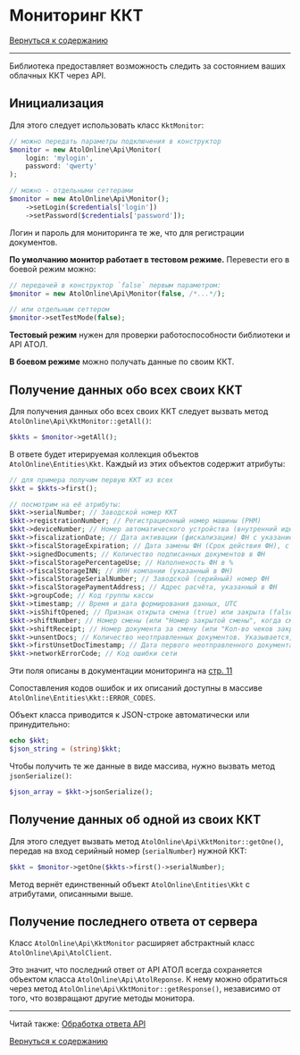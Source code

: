 # Мониторинг ККТ

[Вернуться к содержанию](readme.md#toc)

---

Библиотека предоставляет возможность следить за состоянием ваших облачных ККТ через API.

## Инициализация

Для этого следует использовать класс `KktMonitor`:

```php
// можно передать параметры подключения в конструктор
$monitor = new AtolOnline\Api\Monitor(
    login: 'mylogin',
    password: 'qwerty'
);

// можно - отдельными сеттерами
$monitor = new AtolOnline\Api\Monitor();
    ->setLogin($credentials['login'])
    ->setPassword($credentials['password']);
```

Логин и пароль для мониторинга те же, что для регистрации документов.

**По умолчанию монитор работает в тестовом режиме.**
Перевести его в боевой режим можно:

```php
// передачей в конструктор `false` первым параметром:
$monitor = new AtolOnline\Api\Monitor(false, /*...*/);

// или отдельным сеттером
$monitor->setTestMode(false);
```

**Тестовый режим** нужен для проверки работоспособности библиотеки и API АТОЛ.

**В боевом режиме** можно получать данные по своим ККТ.

## Получение данных обо всех своих ККТ

Для получения данных обо всех своих ККТ следует вызвать метод `AtolOnline\Api\KktMonitor::getAll()`:

```php
$kkts = $monitor->getAll();
```

В ответе будет итерируемая коллекция объектов `AtolOnline\Entities\Kkt`. 
Каждый из этих объектов содержит атрибуты:

```php
// для примера получим первую ККТ из всех
$kkt = $kkts->first();

// посмотрим на её атрибуты:
$kkt->serialNumber; // Заводской номер ККТ
$kkt->registrationNumber; // Регистрационный номер машины (РНМ)
$kkt->deviceNumber; // Номер автоматического устройства (внутренний идентификатор устройства)
$kkt->fiscalizationDate; // Дата активации (фискализации) ФН с указанием таймзоны
$kkt->fiscalStorageExpiration; // Дата замены ФН (Срок действия ФН), с указанием таймзоны
$kkt->signedDocuments; // Количество подписанных документов в ФН
$kkt->fiscalStoragePercentageUse; // Наполненость ФН в %
$kkt->fiscalStorageINN; // ИНН компании (указанный в ФН)
$kkt->fiscalStorageSerialNumber; // Заводской (серийный) номер ФН
$kkt->fiscalStoragePaymentAddress; // Адрес расчёта, указанный в ФН
$kkt->groupCode; // Код группы кассы
$kkt->timestamp; // Время и дата формирования данных, UTC
$kkt->isShiftOpened; // Признак открыта смена (true) или закрыта (false)
$kkt->shiftNumber; // Номер смены (или "Номер закрытой смены", когда смена закрыта)
$kkt->shiftReceipt; // Номер документа за смену (или "Кол-во чеков закрытой смены", когда смена закрыта)
$kkt->unsentDocs; // Количество неотправленных документов. Указывается, если значение отлично от 0.
$kkt->firstUnsetDocTimestamp; // Дата первого неотправленного документа. Указывается, если есть неотправленные документы.
$kkt->networkErrorCode; // Код ошибки сети
```

Эти поля описаны в документации мониторинга на [стр. 11](https://online.atol.ru/files/API_service_information.pdf)

Сопоставления кодов ошибок и их описаний доступны в массиве `AtolOnline\Entities\Kkt::ERROR_CODES`.

Объект класса приводится к JSON-строке автоматически или принудительно:

```php
echo $kkt;
$json_string = (string)$kkt;
```

Чтобы получить те же данные в виде массива, нужно вызвать метод `jsonSerialize()`:

```php
$json_array = $kkt->jsonSerialize();
```

## Получение данных об одной из своих ККТ

Для этого следует вызвать метод `AtolOnline\Api\KktMonitor::getOne()`, передав на вход серийный номер (`serialNumber`)
нужной ККТ:

```php
$kkt = $monitor->getOne($kkts->first()->serialNumber);
```

Метод вернёт единственный объект `AtolOnline\Entities\Kkt` с атрибутами, описанными выше.

## Получение последнего ответа от сервера

Класс `AtolOnline\Api\KktMonitor` расширяет абстрактный класс `AtolOnline\Api\AtolClient`.

Это значит, что последний ответ от API АТОЛ всегда сохраняется объектом класса `AtolOnline\Api\AtolReponse`. К нему
можно обратиться через метод `AtolOnline\Api\KktMonitor::getResponse()`, независимо от того, что возвращают другие
методы монитора.

---

Читай также: [Обработка ответа API](response.md)

[Вернуться к содержанию](readme.md#toc)
